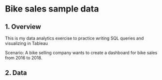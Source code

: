 # Bike sales sample data
## 1. Overview 

This is my data analytics exercise to practice writing SQL queries and visualizing in Tableau

Scenario: A bike selling company wants to create a dashboard for bike sales from 2016 to 2018.

## 2. Data


